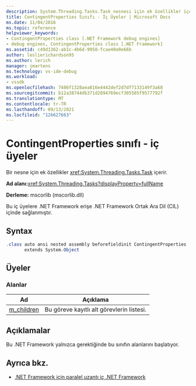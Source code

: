 ```yaml
---
description: System.Threading.Tasks.Task nesnesi için ek özellikler içerir.
title: ContingentProperties Sınıfı - İç Üyeler | Microsoft Docs
ms.date: 11/04/2016
ms.topic: reference
helpviewer_keywords:
- ContingentProperties class [.NET Framework debug engines]
- debug engines, ContingentProperties class [.NET Framework]
ms.assetid: c49d1362-ab1c-4b6d-9950-fcae40e0e66b
author: leslierichardson95
ms.author: lerich
manager: jmartens
ms.technology: vs-ide-debug
ms.workload:
- vssdk
ms.openlocfilehash: 7486f1328aea816e4442def2d7df7133149f3a68
ms.sourcegitcommit: b12a38744db371d2894769ecf305585f9577792f
ms.translationtype: MT
ms.contentlocale: tr-TR
ms.lasthandoff: 09/13/2021
ms.locfileid: "126627663"
---
```

# <a name="contingentproperties-class---internal-members"></a>ContingentProperties sınıfı - iç üyeler
Bir nesne için ek özellikler <xref:System.Threading.Tasks.Task> içerir.

 **Ad alanı:**<xref:System.Threading.Tasks?displayProperty=fullName>

 **Derleme:** mscorlib (mscorlib.dll)

 Bu iç üyelere .NET Framework erişe .NET Framework Ortak Ara Dil (CIL) içinde sağlanmıştır.

## <a name="syntax"></a>Syntax

```csharp
.class auto ansi nested assembly beforefieldinit ContingentProperties
       extends System.Object
```

## <a name="members"></a>Üyeler

### <a name="fields"></a>Alanlar

|Ad|Açıklama|
|----------|-----------------|
|[m_children](../../extensibility/debugger/m-children-field.md)|Bu göreve kayıtlı alt görevlerin listesi.|

## <a name="remarks"></a>Açıklamalar
 Bu .NET Framework yalnızca gerektiğinde bu sınıfın alanlarını başlatıyor.

## <a name="see-also"></a>Ayrıca bkz.
- [.NET Framework için paralel uzantı iç .NET Framework](../../extensibility/debugger/parallel-extension-internals-for-the-dotnet-framework.md)
